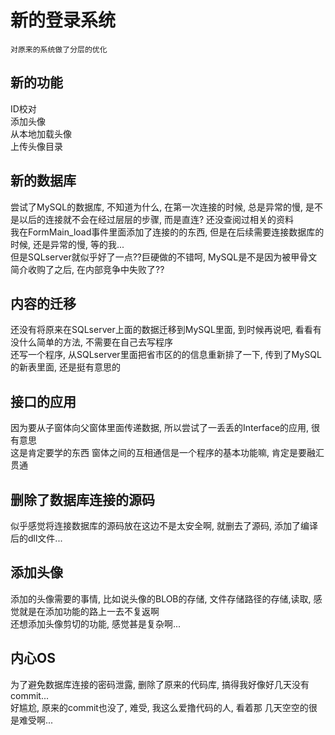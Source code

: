 新的登录系统
=

    对原来的系统做了分层的优化

新的功能
-

ID校对<br/>
添加头像<br/>
从本地加载头像<br/>
上传头像目录<br/>

新的数据库
-

尝试了MySQL的数据库, 不知道为什么, 在第一次连接的时候, 总是异常的慢, 是不是以后的连接就不会在经过层层的步骤, 而是直连? 还没查阅过相关的资料<br/>
我在FormMain_load事件里面添加了连接的的东西, 但是在后续需要连接数据库的时候, 还是异常的慢, 等的我...<br/>
但是SQLserver就似乎好了一点??巨硬做的不错呵, MySQL是不是因为被甲骨文简介收购了之后, 在内部竞争中失败了??<br/>

内容的迁移
-

还没有将原来在SQLserver上面的数据迁移到MySQL里面, 到时候再说吧, 看看有没什么简单的方法, 不需要在自己去写程序<br/>
还写一个程序, 从SQLserver里面把省市区的的信息重新排了一下, 传到了MySQL的新表里面, 还是挺有意思的<br/>

接口的应用
-

因为要从子窗体向父窗体里面传递数据, 所以尝试了一丢丢的Interface的应用, 很有意思<br/>
这是肯定要学的东西 窗体之间的互相通信是一个程序的基本功能嘛, 肯定是要融汇贯通<br/>

删除了数据库连接的源码
-

似乎感觉将连接数据库的源码放在这边不是太安全啊, 就删去了源码, 添加了编译后的dll文件...<br/>

添加头像
-

添加的头像需要的事情, 比如说头像的BLOB的存储, 文件存储路径的存储,读取, 感觉就是在添加功能的路上一去不复返啊<br/>
还想添加头像剪切的功能, 感觉甚是复杂啊...<br/>

内心OS
-

为了避免数据库连接的密码泄露, 删除了原来的代码库, 搞得我好像好几天没有commit...<br/>
好尴尬, 原来的commit也没了, 难受, 我这么爱撸代码的人, 看着那 几天空空的很是难受啊...<br/>
